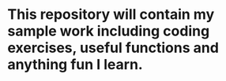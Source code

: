 # This repository will contain my sample work including coding exercises, useful functions and anything fun I learn.
